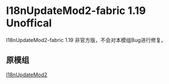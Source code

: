 # I18nUpdateMod2-fabric 1.19 Unoffical

I18nUpdateMod2-fabric 1.19 非官方版，不会对本模组Bug进行修复。

## 原模组

[I18nUpdateMod2](https://github.com/CFPAOrg/I18nUpdateMod2)
